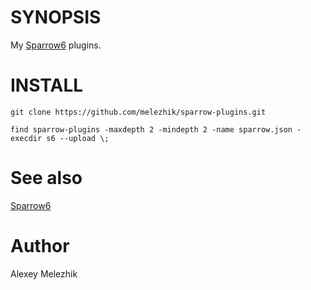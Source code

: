# SYNOPSIS

My [Sparrow6](https://github.com/melezhik/sparrow6) plugins.

# INSTALL

    git clone https://github.com/melezhik/sparrow-plugins.git

    find sparrow-plugins -maxdepth 2 -mindepth 2 -name sparrow.json -execdir s6 --upload \;

# See also

[Sparrow6](https://github.com/melezhik/sparrow6)

# Author

Alexey Melezhik
